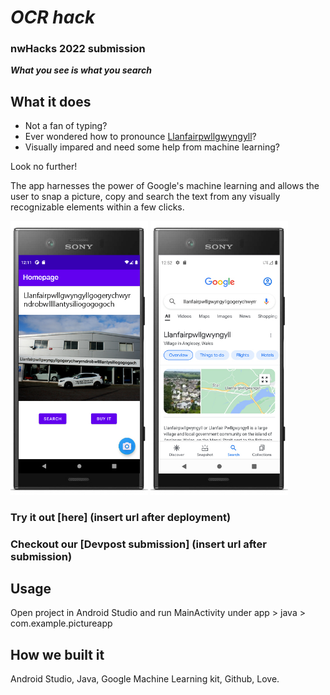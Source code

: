 # *OCR hack*

### nwHacks 2022 submission


***What you see is what you search***

## What it does
- Not a fan of typing?
- Ever wondered how to pronounce [Llanfairpwllgwyngyll](https://www.youtube.com/watch?v=fHxO0UdpoxM)?
- Visually impared and need some help from machine learning?

Look no further!

The app harnesses the power of Google's machine learning and allows the user to snap a picture, copy and search the text from any visually recognizable elements within a few clicks.

<img src="./app/img/a.jpg" width="220" />  <img src="./app/img/b.jpg" width="220"/>

### Try it out [**here**] (insert url after deployment)
### Checkout our [**Devpost submission**] (insert url after submission)

## Usage
Open project in Android Studio and run MainActivity under app > java > com.example.pictureapp



## How we built it
Android Studio, Java, Google Machine Learning kit, Github, Love.
